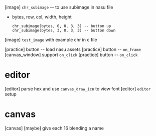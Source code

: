 [image] `chr_subimage` -- to use subimage in nasu file

- bytes, row, col, width, height

  ```
  chr_subimage(bytes, 0, 0, 3, 3) -- button up
  chr_subimage(bytes, 3, 0, 3, 3) -- button down
  ```

[image] `test_image` with example chr in c file

[practice] button -- load nasu assets
[practice] button -- `on_frame`
[canvas_window] support `on_click`
[practice] button -- `on_click`

# editor

[editor] parse hex and use `canvas_draw_icn` to view font
[editor] `editor` setup

# canvas

[canvas] [maybe] give each 16 blending a name
